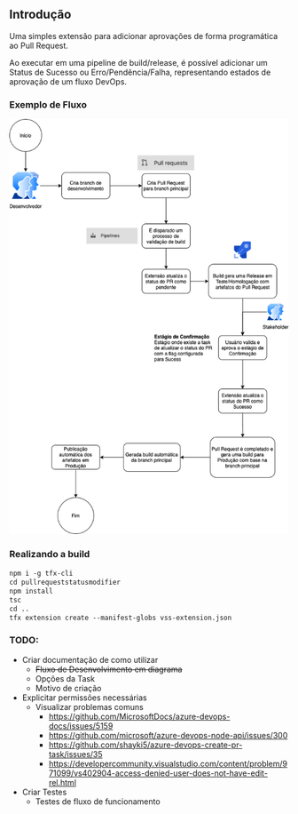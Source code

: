 ## Introdução

Uma simples extensão para adicionar aprovações de forma programática ao Pull Request.

Ao executar em uma pipeline de build/release, é possível adicionar um Status de Sucesso ou Erro/Pendência/Falha, representando estados de aprovação de um fluxo DevOps.



### Exemplo de Fluxo

![diagram](diagram.png)







### Realizando a build


```
npm i -g tfx-cli
cd pullrequeststatusmodifier
npm install
tsc
cd ..
tfx extension create --manifest-globs vss-extension.json

```





### TODO:

- Criar documentação de como utilizar
  - ~~Fluxo de Desenvolvimento em diagrama~~
  - Opções da Task
  - Motivo de criação
- Explicitar permissões necessárias
  - Visualizar problemas comuns
    - https://github.com/MicrosoftDocs/azure-devops-docs/issues/5159
    - https://github.com/microsoft/azure-devops-node-api/issues/300
    - https://github.com/shayki5/azure-devops-create-pr-task/issues/35
    - https://developercommunity.visualstudio.com/content/problem/971099/vs402904-access-denied-user-does-not-have-edit-rel.html
- Criar Testes
  - Testes de fluxo de funcionamento
  